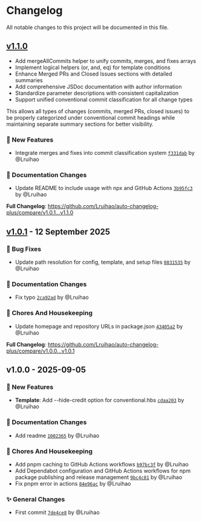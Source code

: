 # Changelog

All notable changes to this project will be documented in this file.

<!-- Generated by [`auto-changelog-plus`](https://github.com/Lruihao/auto-changelog-plus). -->

## [v1.1.0](https://github.com/Lruihao/auto-changelog-plus/compare/v1.0.1...v1.1.0 "2025-09-12")

- Add mergeAllCommits helper to unify commits, merges, and fixes arrays
- Implement logical helpers (or, and, eq) for template conditions
- Enhance Merged PRs and Closed Issues sections with detailed summaries
- Add comprehensive JSDoc documentation with author information
- Standardize parameter descriptions with consistent capitalization
- Support unified conventional commit classification for all change types

This allows all types of changes (commits, merged PRs, closed issues) to be
properly categorized under conventional commit headings while maintaining
separate summary sections for better visibility.

### :tada: New Features

- Integrate merges and fixes into commit classification system [`f331dab`](https://github.com/Lruihao/auto-changelog-plus/commit/f331dabf789d0f54544804b0e00604066b96b013) by @Lruihao

### :memo: Documentation Changes

- Update README to include usage with npx and GitHub Actions [`3b95fc3`](https://github.com/Lruihao/auto-changelog-plus/commit/3b95fc31ed19f7742fa0c50e232525357adbb7e3) by @Lruihao

**Full Changelog**: https://github.com/Lruihao/auto-changelog-plus/compare/v1.0.1...v1.1.0

## [v1.0.1](https://github.com/Lruihao/auto-changelog-plus/compare/v1.0.0...v1.0.1 "2025-09-12") - 12 September 2025

### :bug: Bug Fixes

- Update path resolution for config, template, and setup files [`0831535`](https://github.com/Lruihao/auto-changelog-plus/commit/0831535458b965fcec40dd0b75feec99a4d7bc5e) by @Lruihao

### :memo: Documentation Changes

- Fix typo [`2ca92ad`](https://github.com/Lruihao/auto-changelog-plus/commit/2ca92ad4807c3bb2c9d4f41e3dd55b5e2ec18896) by @Lruihao

### :wrench: Chores And Housekeeping

- Update homepage and repository URLs in package.json [`43405a2`](https://github.com/Lruihao/auto-changelog-plus/commit/43405a2dd74389146168b58e68436edb5ee04b87) by @Lruihao

**Full Changelog**: https://github.com/Lruihao/auto-changelog-plus/compare/v1.0.0...v1.0.1

## v1.0.0 - 2025-09-05

### :tada: New Features

- **Template**: Add --hide-credit option for conventional.hbs [`cdaa203`](https://github.com/Lruihao/auto-changelog-plus/commit/cdaa203b701e346a6d2206313e679a33539d5e61) by @Lruihao

### :memo: Documentation Changes

- Add readme [`1002365`](https://github.com/Lruihao/auto-changelog-plus/commit/1002365018852eb5fd5bf8a4a542eb3f8c579470) by @Lruihao

### :wrench: Chores And Housekeeping

- Add pnpm caching to GitHub Actions workflows [`b97bc3f`](https://github.com/Lruihao/auto-changelog-plus/commit/b97bc3f190ede6b80da635671140520e873c16c8) by @Lruihao
- Add Dependabot configuration and GitHub Actions workflows for npm package publishing and release management [`9bc4c81`](https://github.com/Lruihao/auto-changelog-plus/commit/9bc4c81f18f3b0ae2b3370242f3239849bd02ea7) by @Lruihao
- Fix pnpm error in actions [`84e96ac`](https://github.com/Lruihao/auto-changelog-plus/commit/84e96acd880926a953bd3a2dfdc9d29813970650) by @Lruihao

### :sparkles: General Changes

- First commit [`7de4ce8`](https://github.com/Lruihao/auto-changelog-plus/commit/7de4ce8374c4dc8b9c6894f0566b094cab2d68ff) by @Lruihao
